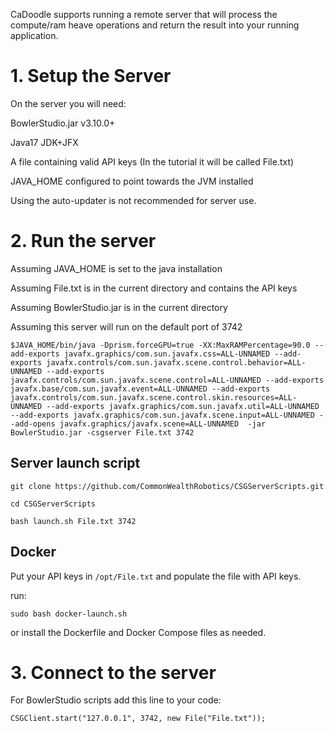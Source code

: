 CaDoodle supports running a remote server that will process the compute/ram heave operations and return the result into your running application.

# 1. Setup the Server

On the server you will need:

BowlerStudio.jar v3.10.0+

Java17 JDK+JFX

A file containing valid API keys (In the tutorial it will be called File.txt)

JAVA_HOME configured to point towards the JVM installed

Using the auto-updater is not recommended for server use. 


# 2. Run the server

Assuming JAVA_HOME is set to the java installation

Assuming File.txt is in the current directory and contains the API keys

Assuming BowlerStudio.jar is in the current directory

Assuming this server will run on the default port of 3742

`$JAVA_HOME/bin/java -Dprism.forceGPU=true -XX:MaxRAMPercentage=90.0 --add-exports javafx.graphics/com.sun.javafx.css=ALL-UNNAMED --add-exports javafx.controls/com.sun.javafx.scene.control.behavior=ALL-UNNAMED --add-exports javafx.controls/com.sun.javafx.scene.control=ALL-UNNAMED --add-exports javafx.base/com.sun.javafx.event=ALL-UNNAMED --add-exports javafx.controls/com.sun.javafx.scene.control.skin.resources=ALL-UNNAMED --add-exports javafx.graphics/com.sun.javafx.util=ALL-UNNAMED --add-exports javafx.graphics/com.sun.javafx.scene.input=ALL-UNNAMED --add-opens javafx.graphics/javafx.scene=ALL-UNNAMED  -jar BowlerStudio.jar -csgserver File.txt 3742`

## Server launch script

`git clone https://github.com/CommonWealthRobotics/CSGServerScripts.git`

`cd CSGServerScripts`

`bash launch.sh File.txt 3742`

## Docker

Put your API keys in `/opt/File.txt` and populate the file with API keys. 

run:

`sudo bash docker-launch.sh`

or install the Dockerfile and Docker Compose files as needed. 



# 3. Connect to the server

For BowlerStudio scripts add this line to your code:

`
CSGClient.start("127.0.0.1", 3742, new File("File.txt"));
`


